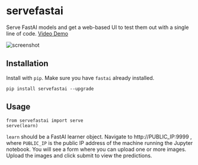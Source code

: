 # servefastai

Serve FastAI models and get a web-based UI to test them out with a single line of code. [Video Demo](https://github.com/aakashns/servefastai)

![screenshot](https://i.imgur.com/TzZQZUs.jpg)

## Installation

Install with `pip`. Make sure you have `fastai` already installed.

```
pip install servefastai --upgrade
```

## Usage

```
from servefastai import serve
serve(learn)
```

`learn` should be a FastAI learner object. Navigate to http://PUBLIC_IP:9999 , where `PUBLIC_IP` is the public IP address of the machine running the Jupyter notebook. You will see a form where you can upload one or more images. Upload the images and click submit to view the predictions.
